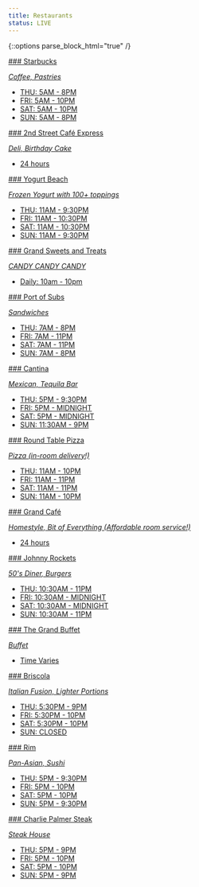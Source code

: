 ```yaml
---
title: Restaurants
status: LIVE
---
```


{::options parse_block_html="true" /}

<div id="restaurant-cards">

<a href="https://www.grandsierraresort.com/dining-and-lounges/starbucks" target="_blank" title="Starbucks" style="background-image:url(https://www.grandsierraresort.com/images/starbucks_grand-sierra-resort_640x360.jpg);">
### Starbucks

<em>Coffee, Pastries</em>

 - THU: 5AM - 8PM
 - FRI: 5AM - 10PM
 - SAT: 5AM - 10PM
 - SUN: 5AM - 8PM

</a>

<a href="https://www.grandsierraresort.com/dining-and-lounges/2nd-street-cafe-express" target="_blank" title="2nd Street Café Express" style="background-image:url(https://www.grandsierraresort.com/images/Grand_Sierra_Resort_2nd_Street_Express_640x360.jpg);">
### 2nd Street Café Express

<em>Deli, Birthday Cake</em>

 - 24 hours

</a>


<a href="https://www.grandsierraresort.com/dining-and-lounges/yogurt-beach" target="_blank" title="Yogurt Beach" style="background-image:url(https://www.grandsierraresort.com/images/Grand_Sierra_Resort_Yogurt_Beach_640x360.jpg);">
### Yogurt Beach

<em>Frozen Yogurt with 100+ toppings</em>

 - THU: 11AM - 9:30PM
 - FRI: 11AM - 10:30PM
 - SAT: 11AM - 10:30PM
 - SUN: 11AM - 9:30PM

</a>


<a href="https://www.grandsierraresort.com/retail-shopping/grand-sweets-and-treats" target="_blank" title="Grand Sweets and Treats" style="background-image:url(https://www.goblfc.org/wp-content/uploads/grand-sweet-and-treats.jpg);">
### Grand Sweets and Treats

<em>CANDY CANDY CANDY</em>

 - Daily:  10am - 10pm
</a>

<a href="https://www.grandsierraresort.com/dining-and-lounges/port-of-subs" target="_blank" title="Port of Subs" style="background-image:url(https://www.grandsierraresort.com/images/Port_of_Subs_640x360.jpg);">
### Port of Subs

<em>Sandwiches</em>

 - THU: 7AM - 8PM
 - FRI: 7AM - 11PM
 - SAT: 7AM - 11PM
 - SUN: 7AM - 8PM
</a>


<a href="https://www.grandsierraresort.com/dining-and-lounges/cantina" target="_blank" title="Cantina" style="background-image:url(https://www.grandsierraresort.com/images/Grand-Sierra-Resort_Cantina_Mexican-Restaurant_Entrance_640x360.jpg);">
### Cantina

<em>Mexican, Tequila Bar</em>

 - THU: 5PM - 9:30PM
 - FRI: 5PM - MIDNIGHT
 - SAT: 5PM - MIDNIGHT
 - SUN: 11:30AM - 9PM
</a>


<a href="https://www.grandsierraresort.com/dining-and-lounges/round-table-pizza" target="_blank" title="Round Table Pizza" style="background-image:url(https://www.grandsierraresort.com/images/Round_Table_Pizza_640x360.jpg);">
### Round Table Pizza

<em>Pizza (in-room delivery!)</em>

 - THU: 11AM - 10PM
 - FRI: 11AM - 11PM
 - SAT: 11AM - 11PM
 - SUN: 11AM - 10PM 
</a>


<a href="https://www.grandsierraresort.com/dining-and-lounges/grand-cafe" target="_blank" title="Grand Café" style="background-image:url(https://www.grandsierraresort.com/images/Grand-Cafe_Grand-Sierra-Resort_640x360.jpg);">
### Grand Café

<em>Homestyle, Bit of Everything (Affordable room service!)</em>

- 24 hours
</a>


<a href="https://www.grandsierraresort.com/dining-and-lounges/johnny-rockets" target="_blank" title="Johnny Rockets" style="background-image:url(https://www.grandsierraresort.com/images/Johnny_Rockets_640x360.jpg);">
### Johnny Rockets

<em>50's Diner, Burgers</em>

 - THU: 10:30AM - 11PM
 - FRI: 10:30AM - MIDNIGHT
 - SAT: 10:30AM - MIDNIGHT
 - SUN: 10:30AM - 11PM

</a>


<a href="https://www.grandsierraresort.com/dining-and-lounges/the-grand-buffet" target="_blank" title="The Grand Buffet" style="background-image:url(https://www.grandsierraresort.com/images/The-Grand-Buffet-at-Grand-Sierra-Resort_640x360.jpg);">
### The Grand Buffet

<em>Buffet</em>

 - Time Varies
</a>


<a href="https://www.grandsierraresort.com/dining-and-lounges/briscola" target="_blank" title="Briscola" style="background-image:url(/wp-content/uploads/Delicious-meal-served-in-Briscola-at-Grand-Sierra-Resort_640x360.jpg);">
### Briscola

<em>Italian Fusion, Lighter Portions</em>

 - THU: 5:30PM - 9PM
 - FRI: 5:30PM - 10PM
 - SAT: 5:30PM - 10PM
 - SUN: CLOSED

</a>



<a href="https://www.grandsierraresort.com/dining-and-lounges/rim" target="_blank" title="Rim" style="background-image:url(https://www.grandsierraresort.com/images/Grand-Sierra-Resort_Asian-Restaurant-sushi_Rim_640x360.jpg);">
### Rim

<em>Pan-Asian, Sushi</em>

 - THU: 5PM - 9:30PM
 - FRI: 5PM - 10PM
 - SAT: 5PM - 10PM
 - SUN: 5PM - 9:30PM

</a>


<a href="https://www.grandsierraresort.com/dining-and-lounges/charlie-palmer-steak" target="_blank" title="Charlie Palmer Steak" style="background-image:url(https://www.grandsierraresort.com/images/charlie-palmer-steak-at-Grand-Sierra-Resort_steak_640x360.jpg);">
### Charlie Palmer Steak

<em>Steak House</em>

 - THU: 5PM - 9PM
 - FRI: 5PM - 10PM
 - SAT: 5PM - 10PM
 - SUN: 5PM - 9PM

</a>


<div class="clear">
</div>